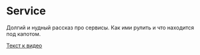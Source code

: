 # Service

Долгий и нудный рассказ про сервисы. Как ими рулить и что находится под
капотом.

[Текст к видео](https://www.kryukov.biz/kubernetes/set-kubernetes-teoriya/services/)